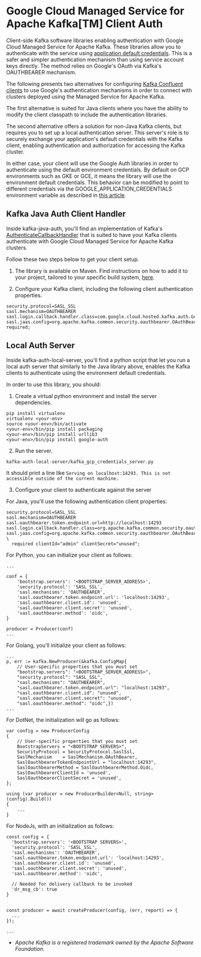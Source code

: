 # Google Cloud Managed Service for Apache Kafka[TM] Client Auth

Client-side Kafka software libraries enabling authentication with Google Cloud Managed Service for Apache Kafka. These libraries allow you to authenticate with the service using [application default credentials](http://cloud/docs/authentication/provide-credentials-adc). This is a safer and simpler authentication mechanism than using service account keys directly. The method relies on Google's OAuth via Kafka's OAUTHBEARER mechanism.

The following presents two alternatives for configuring [Kafka Confluent clients](https://docs.confluent.io/platform/current/clients/index.html) to use Google's authentication mechanisms in order to connect with clusters deployed using the Managed Service for Apache Kafka.

The first alternative is suited for Java clients where you have the ability to modify the client classpath to include the authentication libraries.

The second alternative offers a solution for non-Java Kafka clients, but requires you to set up a local authentication server. This server's role is to securely exchange your application's default credentials with the Kafka client, enabling authentication and authorization for accessing the Kafka cluster.

In either case, your client will use the Google Auth libraries in order to authenticate using the default environment credentials. By default on GCP environments such as GKE or GCE, it means the library will use the environment default credentials. This behavior can be modified to point to different credentials via the GOOGLE_APPLICATION_CREDENTIALS environment variable as described in [this article](https://github.com/googleapis/google-auth-library-java?tab=readme-ov-file#getting-application-default-credentials).


## Kafka Java Auth Client Handler

Inside kafka-java-auth, you'll find an implementation of Kafka's [AuthenticateCallbackHandler](https://kafka.apache.org/20/javadoc/org/apache/kafka/common/security/auth/AuthenticateCallbackHandler.html) that is suited to have your Kafka clients authenticate with Google Cloud Managed Service for Apache Kafka clusters.

Follow these two steps below to get your client setup.

1. The library is available on Maven. Find instructions on how to add it to your project, tailored to your specific build system, [here](https://central.sonatype.com/artifact/com.google.cloud.hosted.kafka/managed-kafka-auth-login-handler).

3. Configure your Kafka client, including the following client authentication properties.
```
security.protocol=SASL_SSL
sasl.mechanism=OAUTHBEARER
sasl.login.callback.handler.class=com.google.cloud.hosted.kafka.auth.GcpLoginCallbackHandler
sasl.jaas.config=org.apache.kafka.common.security.oauthbearer.OAuthBearerLoginModule required;
```

## Local Auth Server

Inside kafka-auth-local-server, you'll find a python script that let you run a local auth server that similarly to the Java library above, enables the Kafka clients to authenticate using the environment default credentials.

In order to use this library, you should:

1. Create a virtual python environment and install the server dependencies.
```
pip install virtualenv
virtualenv <your-env>
source <your-env>/bin/activate
<your-env>/bin/pip install packaging
<your-env>/bin/pip install urllib3
<your-env>/bin/pip install google-auth
```

2. Run the server.
```
kafka-auth-local-server/kafka_gcp_credentials_server.py
```
It should print a line like `Serving on localhost:14293. This is not accessible outside of the current machine.`

3. Configure your client to authenticate against the server

For Java, you'll use the following authentication client properties:
```
security.protocol=SASL_SSL
sasl.mechanism=OAUTHBEARER
sasl.oauthbearer.token.endpoint.url=http://localhost:14293
sasl.login.callback.handler.class=org.apache.kafka.common.security.oauthbearer.secured.OAuthBearerLoginCallbackHandler
sasl.jaas.config=org.apache.kafka.common.security.oauthbearer.OAuthBearerLoginModule \
  required clientId="admin" clientSecret="unused";
```

For Python, you can initialize your client as follows:
```
...

conf = {
    'bootstrap.servers': '<BOOTSTRAP_SERVER_ADDRESS>',
    'security.protocol': 'SASL_SSL',
    'sasl.mechanisms': 'OAUTHBEARER',
    'sasl.oauthbearer.token.endpoint.url': 'localhost:14293',
    'sasl.oauthbearer.client.id': 'unused',
    'sasl.oauthbearer.client.secret': 'unused',
    'sasl.oauthbearer.method': 'oidc',
}

producer = Producer(conf)
...
```

For Golang, you'll initialize your client as follows:
```
...
p, err := kafka.NewProducer(&kafka.ConfigMap{
    // User-specific properties that you must set
    "bootstrap.servers": "<BOOTSTRAP_SERVER_ADDRESS>",
    "security.protocol": "SASL_SSL",
    "sasl.mechanisms": "OAUTHBEARER",
    "sasl.oauthbearer.token.endpoint.url": "localhost:14293",
    "sasl.oauthbearer.client.id": "unused",
    "sasl.oauthbearer.client.secret": "unused",
    "sasl.oauthbearer.method": "oidc",})
...
```

For DotNet, the initialization will go as follows:
```
var config = new ProducerConfig
{
    // User-specific properties that you must set
    BootstrapServers = "<BOOTSTRAP SERVERS>",
    SecurityProtocol = SecurityProtocol.SaslSsl,
    SaslMechanism    = SaslMechanism.OAuthBearer,
    SaslOauthbearerTokenEndpointUrl = "localhost:14293",
    SaslOauthbearerMethod = SaslOauthbearerMethod.Oidc,
    SaslOauthbearerClientId = 'unused',
    SaslOauthbearerClientSecret = 'unused',
};

using (var producer = new ProducerBuilder<Null, string>(config).Build())
{
    ...
}
```

For NodeJs, with an initialization as follows:
```
const config = {
  'bootstrap.servers': '<BOOTSTRAP SERVERS>',
  'security.protocol': 'SASL_SSL',
  'sasl.mechanisms': 'OAUTHBEARER',
  'sasl.oauthbearer.token.endpoint.url': 'localhost:14293',
  'sasl.oauthbearer.client.id': 'unused',
  'sasl.oauthbearer.client.secret': 'unused',
  'sasl.oauthbearer.method': 'oidc',

  // Needed for delivery callback to be invoked
  'dr_msg_cb': true
}


const producer = await createProducer(config, (err, report) => {
  ...
});

...
```

* *Apache Kafka is a registered trademark owned by the Apache Software Foundation.*

